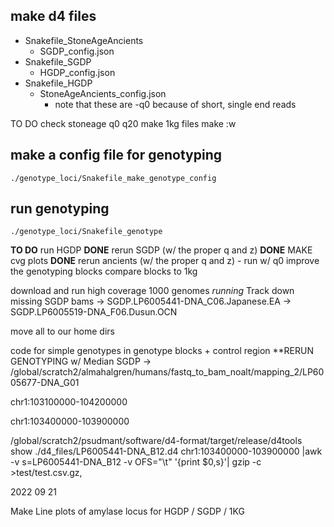 ## make d4 files
- Snakefile_StoneAgeAncients
    - SGDP_config.json
- Snakefile_SGDP
    - HGDP_config.json
- Snakefile_HGDP
    - StoneAgeAncients_config.json
        - note that these are -q0 because of short, single end reads


TO DO
check stoneage q0 q20
make 1kg files
make :w


## make a config file for genotyping
    ./genotype_loci/Snakefile_make_genotype_config

## run genotyping
    ./genotype_loci/Snakefile_genotype

**TO DO**
run HGDP  **DONE**
rerun SGDP (w/ the proper q and z) **DONE**
MAKE cvg plots **DONE**
rerun ancients (w/ the proper q and z)
    - run w/ q0
improve the genotyping blocks
compare blocks to 1kg



download and run high coverage 1000 genomes *running*
Track down missing SGDP bams
    -> SGDP.LP6005441-DNA_C06.Japanese.EA
    -> SGDP.LP6005519-DNA_F06.Dusun.OCN

move all to our home dirs

code for simple genotypes in genotype blocks + control region
**RERUN GENOTYPING w/ Median
SGDP -> /global/scratch2/almahalgren/humans/fastq_to_bam_noalt/mapping_2/LP6005677-DNA_G01

chr1:103100000-104200000

chr1:103400000-103900000


/global/scratch2/psudmant/software/d4-format/target/release/d4tools show  ./d4_files/LP6005441-DNA_B12.d4 chr1:103400000-103900000 |awk -v s=LP6005441-DNA_B12 -v OFS="\t" '{print $0,s}'| gzip -c >test/test.csv.gz,



2022 09 21

Make Line plots of amylase locus for HGDP / SGDP / 1KG
